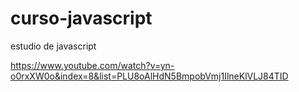 # curso-javascript
estudio de javascript

https://www.youtube.com/watch?v=yn-o0rxXW0o&index=8&list=PLU8oAlHdN5BmpobVmj1IlneKlVLJ84TID
